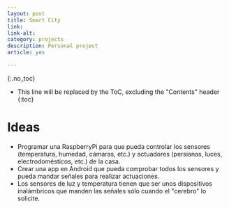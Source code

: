 ```yaml
---
layout: post
title: Smart City
link: 
link-alt: 
category: projects
description: Personal project
article: yes

---
```


{:.no_toc}

* This line will be replaced by the ToC, excluding the "Contents" header
{:toc}

# Ideas

 * Programar una RaspberryPi para que pueda controlar los sensores (temperatura, humedad, cámaras, etc.) y actuadores (persianas, luces, electrodomésticos, etc.) de la casa.
 * Crear una app en Android que pueda comprobar todos los sensores y pueda mandar señales para realizar actuaciones.
 * Los sensores de luz y temperatura tienen que ser unos dispositivos inalámbricos que manden las señales sólo cuando el "cerebro" lo solicite.
